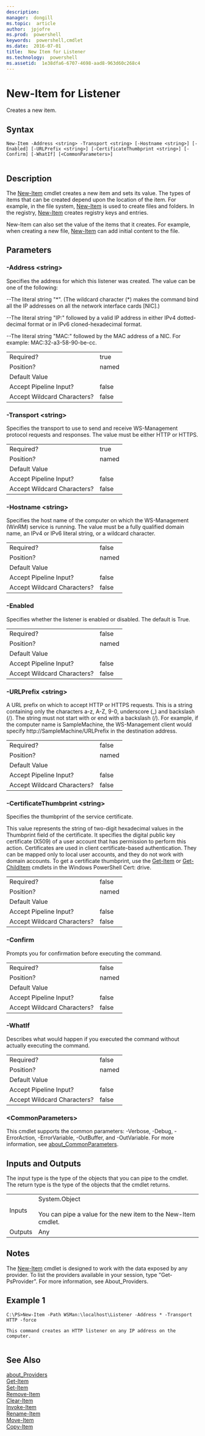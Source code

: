 ```yaml
---
description:  
manager:  dongill
ms.topic:  article
author:  jpjofre
ms.prod:  powershell
keywords:  powershell,cmdlet
ms.date:  2016-07-01
title:  New Item for Listener
ms.technology:  powershell
ms.assetid:  1e38dfa6-6707-4698-aad8-963d60c268c4
---
```


# New-Item for Listener
Creates a new item.  
  
## Syntax  
  
```  
New-Item -Address <string> -Transport <string> [-Hostname <string>] [-Enabled] [-URLPrefix <string>] [-CertificateThumbprint <string>] [-Confirm] [-WhatIf] [<CommonParameters>]  
  
```  
  
## Description  
 The [New-Item](../Microsoft.Powershell.Management/New-Item.md) cmdlet creates a new item and sets its value. The types of items that can be created depend upon the location of the item. For example, in the file system, [New-Item](../Microsoft.Powershell.Management/New-Item.md) is used to create files and folders. In the registry, [New-Item](../Microsoft.Powershell.Management/New-Item.md) creates registry keys and entries.  
  
 New\-Item can also set the value of the items that it creates. For example, when creating a new file, [New-Item](../Microsoft.Powershell.Management/New-Item.md) can add initial content to the file.  
  
## Parameters  
  
### \-Address \<string\>  
 Specifies the address for which this listener was created. The value can be one of the following:  
  
 \-\-The literal string "\*". \(The wildcard character \(\*\) makes the command bind all the IP addresses on all the network interface cards \[NIC\].\)  
  
 \-\-The literal string "IP:" followed by a valid IP address in either IPv4 dotted\-decimal format or in IPv6 cloned\-hexadecimal format.  
  
 \-\-The literal string "MAC:" followed by the MAC address of a NIC. For example: MAC:32\-a3\-58\-90\-be\-cc.  
  
|||  
|-|-|  
|Required?|true|  
|Position?|named|  
|Default Value||  
|Accept Pipeline Input?|false|  
|Accept Wildcard Characters?|false|  
  
### \-Transport \<string\>  
 Specifies the transport to use to send and receive WS\-Management protocol requests and responses. The value must be either HTTP or HTTPS.  
  
|||  
|-|-|  
|Required?|true|  
|Position?|named|  
|Default Value||  
|Accept Pipeline Input?|false|  
|Accept Wildcard Characters?|false|  
  
### \-Hostname \<string\>  
 Specifies the host name of the computer on which the WS\-Management \(WinRM\) service is running. The value must be a fully qualified domain name, an IPv4 or IPv6 literal string, or a wildcard character.  
  
|||  
|-|-|  
|Required?|false|  
|Position?|named|  
|Default Value||  
|Accept Pipeline Input?|false|  
|Accept Wildcard Characters?|false|  
  
### \-Enabled  
 Specifies whether the listener is enabled or disabled. The default is True.  
  
|||  
|-|-|  
|Required?|false|  
|Position?|named|  
|Default Value||  
|Accept Pipeline Input?|false|  
|Accept Wildcard Characters?|false|  
  
### \-URLPrefix \<string\>  
 A URL prefix on which to accept HTTP or HTTPS requests. This is a string containing only the characters a\-z, A\-Z, 9\-0, underscore \(\_\) and backslash \(\/\). The string must not start with or end with a backslash \(\/\). For example, if the computer name is SampleMachine, the WS\-Management client would specify http:\/\/SampleMachine\/URLPrefix in the destination address.  
  
|||  
|-|-|  
|Required?|false|  
|Position?|named|  
|Default Value||  
|Accept Pipeline Input?|false|  
|Accept Wildcard Characters?|false|  
  
### \-CertificateThumbprint \<string\>  
 Specifies the thumbprint of the service certificate.  
  
 This value represents the string of two\-digit hexadecimal values in the Thumbprint field of the certificate. It specifies the digital public key certificate \(X509\) of a user account that has permission to perform this action. Certificates are used in client certificate\-based authentication. They can be mapped only to local user accounts, and they do not work with domain accounts. To get a certificate thumbprint, use the [Get-Item](../Microsoft.Powershell.Management/Get-Item.md) or [Get-ChildItem](../Microsoft.Powershell.Management/Get-ChildItem.md) cmdlets in the Windows PowerShell Cert: drive.  
  
|||  
|-|-|  
|Required?|false|  
|Position?|named|  
|Default Value||  
|Accept Pipeline Input?|false|  
|Accept Wildcard Characters?|false|  
  
### \-Confirm  
 Prompts you for confirmation before executing the command.  
  
|||  
|-|-|  
|Required?|false|  
|Position?|named|  
|Default Value||  
|Accept Pipeline Input?|false|  
|Accept Wildcard Characters?|false|  
  
### \-WhatIf  
 Describes what would happen if you executed the command without actually executing the command.  
  
|||  
|-|-|  
|Required?|false|  
|Position?|named|  
|Default Value||  
|Accept Pipeline Input?|false|  
|Accept Wildcard Characters?|false|  
  
### \<CommonParameters\>  
 This cmdlet supports the common parameters: \-Verbose, \-Debug, \-ErrorAction, \-ErrorVariable, \-OutBuffer, and \-OutVariable. For more information, see [about_CommonParameters](about_CommonParameters.md).  
  
## Inputs and Outputs  
 The input type is the type of the objects that you can pipe to the cmdlet. The return type is the type of the objects that the cmdlet returns.  
  
|||  
|-|-|  
|Inputs|System.Object<br /><br /> You can pipe a value for the new item to the New\-Item cmdlet.|  
|Outputs|Any|  
  
## Notes  
 The [New-Item](../Microsoft.Powershell.Management/New-Item.md) cmdlet is designed to work with the data exposed by any provider. To list the providers available in your session, type "Get\-PsProvider". For more information, see About\_Providers.  
  
## Example 1  
  
```  
C:\PS>New-Item -Path WSMan:\localhost\Listener -Address * -Transport HTTP -force  
  
This command creates an HTTP listener on any IP address on the computer.  
  
```  
  
## See Also  
 [about_Providers](about_Providers.md)   
 [Get-Item](../Microsoft.Powershell.Management/Get-Item.md)   
 [Set-Item](../Microsoft.Powershell.Management/Set-Item.md)   
 [Remove-Item](../Microsoft.Powershell.Management/Remove-Item.md)   
 [Clear-Item](../Microsoft.Powershell.Management/Clear-Item.md)   
 [Invoke-Item](../Microsoft.Powershell.Management/Invoke-Item.md)   
 [Rename-Item](../Microsoft.Powershell.Management/Rename-Item.md)   
 [Move-Item](../Microsoft.Powershell.Management/Move-Item.md)   
 [Copy-Item](../Microsoft.Powershell.Management/Copy-Item.md)

